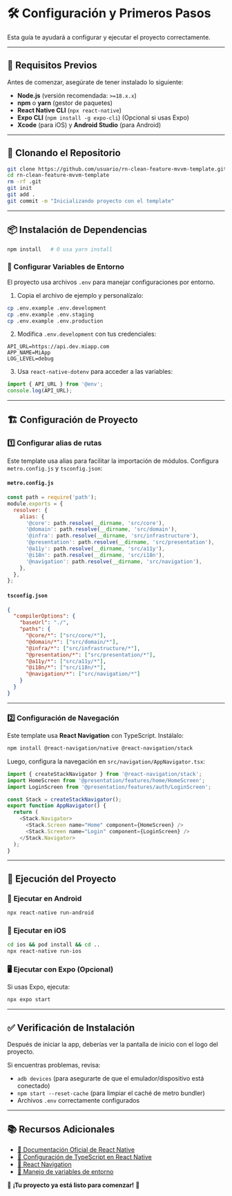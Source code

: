 # 🛠 Configuración y Primeros Pasos

Esta guía te ayudará a configurar y ejecutar el proyecto correctamente.

---

## 📌 Requisitos Previos

Antes de comenzar, asegúrate de tener instalado lo siguiente:

- **Node.js** (versión recomendada: `>=18.x.x`)
- **npm** o **yarn** (gestor de paquetes)
- **React Native CLI** (`npx react-native`)
- **Expo CLI** (`npm install -g expo-cli`) (Opcional si usas Expo)
- **Xcode** (para iOS) y **Android Studio** (para Android)

---

## 📂 Clonando el Repositorio

```bash
git clone https://github.com/usuario/rn-clean-feature-mvvm-template.git
cd rn-clean-feature-mvvm-template
rm -rf .git
git init
git add .
git commit -m "Inicializando proyecto con el template"
```

---

## 📦 Instalación de Dependencias

```bash
npm install   # O usa yarn install
```

### 📍 Configurar Variables de Entorno

El proyecto usa archivos `.env` para manejar configuraciones por entorno.

1. Copia el archivo de ejemplo y personalízalo:

```bash
cp .env.example .env.development
cp .env.example .env.staging
cp .env.example .env.production
```

2. Modifica `.env.development` con tus credenciales:

```
API_URL=https://api.dev.miapp.com
APP_NAME=MiApp
LOG_LEVEL=debug
```

3. Usa `react-native-dotenv` para acceder a las variables:

```typescript
import { API_URL } from '@env';
console.log(API_URL);
```

---

## 🏗️ Configuración de Proyecto

### 1️⃣ **Configurar alias de rutas**

Este template usa alias para facilitar la importación de módulos. Configura `metro.config.js` y `tsconfig.json`:

#### `metro.config.js`
```javascript
const path = require('path');
module.exports = {
  resolver: {
    alias: {
      '@core': path.resolve(__dirname, 'src/core'),
      '@domain': path.resolve(__dirname, 'src/domain'),
      '@infra': path.resolve(__dirname, 'src/infrastructure'),
      '@presentation': path.resolve(__dirname, 'src/presentation'),
      '@a11y': path.resolve(__dirname, 'src/a11y'),
      '@i18n': path.resolve(__dirname, 'src/i18n'),
      '@navigation': path.resolve(__dirname, 'src/navigation'),
    },
  },
};
```

#### `tsconfig.json`
```json
{
  "compilerOptions": {
    "baseUrl": "./",
    "paths": {
      "@core/*": ["src/core/*"],
      "@domain/*": ["src/domain/*"],
      "@infra/*": ["src/infrastructure/*"],
      "@presentation/*": ["src/presentation/*"],
      "@a11y/*": ["src/a11y/*"],
      "@i18n/*": ["src/i18n/*"],
      "@navigation/*": ["src/navigation/*"]
    }
  }
}
```

---

### 2️⃣ **Configuración de Navegación**

Este template usa **React Navigation** con TypeScript. Instálalo:

```bash
npm install @react-navigation/native @react-navigation/stack
```

Luego, configura la navegación en `src/navigation/AppNavigator.tsx`:

```typescript
import { createStackNavigator } from '@react-navigation/stack';
import HomeScreen from '@presentation/features/home/HomeScreen';
import LoginScreen from '@presentation/features/auth/LoginScreen';

const Stack = createStackNavigator();
export function AppNavigator() {
  return (
    <Stack.Navigator>
      <Stack.Screen name="Home" component={HomeScreen} />
      <Stack.Screen name="Login" component={LoginScreen} />
    </Stack.Navigator>
  );
}
```

---

## 🚀 Ejecución del Proyecto

### 🔧 **Ejecutar en Android**

```bash
npx react-native run-android
```

### 🍏 **Ejecutar en iOS**

```bash
cd ios && pod install && cd ..
npx react-native run-ios
```

### 🖥 **Ejecutar con Expo (Opcional)**

Si usas Expo, ejecuta:

```bash
npx expo start
```

---

## ✅ **Verificación de Instalación**

Después de iniciar la app, deberías ver la pantalla de inicio con el logo del proyecto.

Si encuentras problemas, revisa:

- `adb devices` (para asegurarte de que el emulador/dispositivo está conectado)
- `npm start --reset-cache` (para limpiar el caché de metro bundler)
- Archivos `.env` correctamente configurados

---

## 📚 Recursos Adicionales

- [📄 Documentación Oficial de React Native](https://reactnative.dev/docs/getting-started)
- [📄 Configuración de TypeScript en React Native](https://reactnative.dev/docs/typescript)
- [📄 React Navigation](https://reactnavigation.org/)
- [📄 Manejo de variables de entorno](https://www.npmjs.com/package/react-native-dotenv)

🚀 **¡Tu proyecto ya está listo para comenzar!** 🎯

